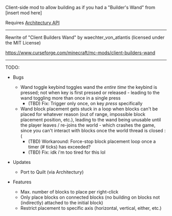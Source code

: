 Client-side mod to allow building as if you had a "Builder's Wand" from [insert mod here]

Requires [Architectury API](https://modrinth.com/mod/architectury-api)

***

Rewrite of "Client Builders Wand" by waechter_von_atlantis (licensed under the MIT License)

https://www.curseforge.com/minecraft/mc-mods/client-builders-wand

***

TODO:
- Bugs
  - Wand toggle keybind toggles wand the *entire time* the keybind is pressed; not when key is first pressed or released - leading to the wand toggling more than once in a single press
    - (TBD) Fix: Trigger only once, on key *press* specifically
  - Wand block placement gets stuck in a loop when blocks can't be placed for whatever reason (out of range, impossible block placement position, etc.), leading to the wand being unusable until the player leaves / re-joins the world - which crashes the game, since you can't interact with blocks once the world thread is closed :(
    - (TBD) Workaround: Force-stop block placement loop once a timer (# ticks) has exceeded?
    - (TBD) Fix: idk i'm too tired for this lol

- Updates
    - Port to Quilt (via Architectury)

- Features
    - Max. number of blocks to place per right-click
    - Only place blocks on connected blocks (no building on blocks not (indirectly) attached to the initial block)
    - Restrict placement to specific axis (horizontal, vertical, either, etc.)
